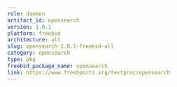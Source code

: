 ```yaml
---
role: daemon
artifact_id: opensearch
version: 1.0.1
platform: freebsd
architecture: all
slug: opensearch-1.0.1-freebsd-all
category: opensearch
type: pkg
freebsd_package_name: opensearch
link: https://www.freshports.org/textproc/opensearch
---
```


